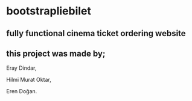 # bootstrapliebilet
fully functional cinema ticket ordering website
---
this project was made by; 
---
Eray Dindar, 

Hilmi Murat Oktar, 

Eren Doğan.
